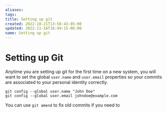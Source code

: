 ```yaml
---
aliases: 
tags: 
title: Setting up git
created: 2022-10-21T13:58:43-05:00
updated: 2022-11-16T16:49:15-06:00
name: Setting up git
---
```


# Setting up Git

Anytime you are setting up git for the first time on a new system, you will want to set the global `user.name` and `user.email` properties so your commits are associated to your personal identity correctly.

```console
git config --global user.name "John Doe"
git config --global user.email johndoe@example.com
```

You can use `git amend` to fix old commits if you need to 